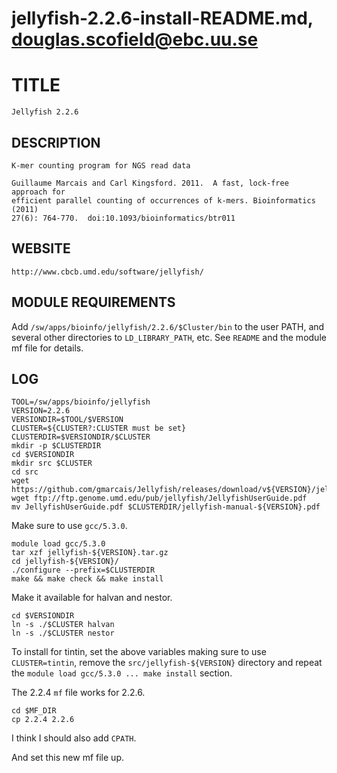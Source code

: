 # jellyfish-2.2.6-install-README.md, douglas.scofield@ebc.uu.se

TITLE
=====

    Jellyfish 2.2.6

DESCRIPTION
-----------

    K-mer counting program for NGS read data

    Guillaume Marcais and Carl Kingsford. 2011.  A fast, lock-free approach for
    efficient parallel counting of occurrences of k-mers. Bioinformatics (2011)
    27(6): 764-770.  doi:10.1093/bioinformatics/btr011

WEBSITE
-------

    http://www.cbcb.umd.edu/software/jellyfish/

MODULE REQUIREMENTS
-------------------

Add `/sw/apps/bioinfo/jellyfish/2.2.6/$Cluster/bin` to the user PATH, and
several other directories to `LD_LIBRARY_PATH`, etc.  See `README` and the
module mf file for details.

LOG
---

    TOOL=/sw/apps/bioinfo/jellyfish
    VERSION=2.2.6
    VERSIONDIR=$TOOL/$VERSION
    CLUSTER=${CLUSTER?:CLUSTER must be set}
    CLUSTERDIR=$VERSIONDIR/$CLUSTER
    mkdir -p $CLUSTERDIR
    cd $VERSIONDIR
    mkdir src $CLUSTER
    cd src
    wget https://github.com/gmarcais/Jellyfish/releases/download/v${VERSION}/jellyfish-${VERSION}.tar.gz
    wget ftp://ftp.genome.umd.edu/pub/jellyfish/JellyfishUserGuide.pdf
    mv JellyfishUserGuide.pdf $CLUSTERDIR/jellyfish-manual-${VERSION}.pdf

Make sure to use `gcc/5.3.0`.

    module load gcc/5.3.0
    tar xzf jellyfish-${VERSION}.tar.gz 
    cd jellyfish-${VERSION}/
    ./configure --prefix=$CLUSTERDIR
    make && make check && make install

Make it available for halvan and nestor.

    cd $VERSIONDIR
    ln -s ./$CLUSTER halvan
    ln -s ./$CLUSTER nestor

To install for tintin, set the above variables making sure to use
`CLUSTER=tintin`, remove the `src/jellyfish-${VERSION}` directory and repeat
the `module load gcc/5.3.0 ... make install` section.

The 2.2.4 `mf` file works for 2.2.6.

    cd $MF_DIR
    cp 2.2.4 2.2.6

I think I should also add `CPATH`.

And set this new mf file up.


